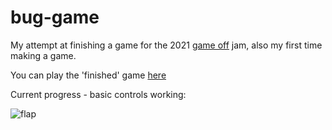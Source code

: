 # bug-game
My attempt at finishing a game for the 2021 [game off](https://itch.io/jam/game-off-2021) jam, also my first time making a game.

You can play the 'finished' game [here](https://joshbarlow.itch.io/flappy)

Current progress - basic controls working:

![flap](https://user-images.githubusercontent.com/7104517/140668671-7dd7e71a-83ed-4e83-94e3-ae710dd425aa.gif)
